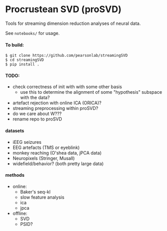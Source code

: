 # Procrustean SVD (proSVD)
Tools for streaming dimension reduction analyses of neural data.

See `notebooks/` for usage.

#### To build:
```
$ git clone https://github.com/pearsonlab/streamingSVD
$ cd streamingSVD
$ pip install .
```

#### TODO:
- check correctness of init with with some other basis
  - use this to determine the alignment of some "hypothesis" subspace with the data?
- artefact rejection with online ICA (ORICA)?
- streaming preprocessing within proSVD?
- do we care about W???
- rename repo to proSVD

#### datasets
- iEEG seizures
- EEG artefacts (TMS or eyeblink)
- monkey reaching (O'shea data, jPCA data)
- Neuropixels (Stringer, Musall)
- widefield/behavior? (both pretty large data)

#### methods
- online:
  - Baker's seq-kl
  - slow feature analysis
  - ica
  - jpca
- offline:
  - SVD
  - PSID?